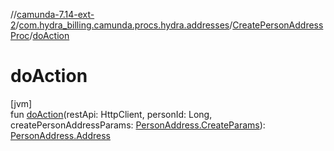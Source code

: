 //[camunda-7.14-ext-2](../../../index.md)/[com.hydra_billing.camunda.procs.hydra.addresses](../index.md)/[CreatePersonAddressProc](index.md)/[doAction](do-action.md)

# doAction

[jvm]\
fun [doAction](do-action.md)(restApi: HttpClient, personId: Long, createPersonAddressParams: [PersonAddress.CreateParams](../../com.hydra_billing.camunda.api.hydra.rest.v2.subjects.persons/-person-address/-create-params/index.md)): [PersonAddress.Address](../../com.hydra_billing.camunda.api.hydra.rest.v2.subjects.persons/-person-address/-address/index.md)

